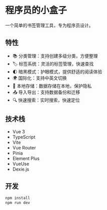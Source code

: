 # 程序员的小盒子

一个简单的书签管理工具，专为程序员设计。

## 特性

- 📚 分类管理：支持创建多级分类，方便整理
- 🏷️ 标签系统：灵活的标签管理，快速查找
- 🌓 暗黑模式：护眼模式，提供舒适的阅读体验
- 🌍 国际化：支持中英文切换
- 💾 本地存储：数据存储在本地，保护隐私
- 📤 导入导出：支持数据备份和迁移
- 🔍 快速搜索：实时搜索，快速定位

## 技术栈

- Vue 3
- TypeScript
- Vite
- Vue Router
- Pinia
- Element Plus
- VueUse
- Dexie.js

## 开发

```bash
npm install
npm run dev
```
